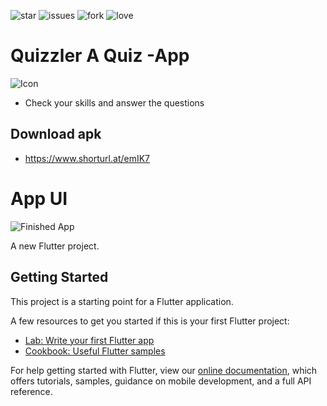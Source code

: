 ![star](https://img.shields.io/github/stars/swaraj961/Quizzler) ![issues](https://img.shields.io/github/issues/swaraj961/Quizzler) ![fork](https://img.shields.io/github/forks/swaraj961/Quizzler) ![love](https://img.shields.io/badge/open%20%20source-%E2%9D%A4-red)
# Quizzler A Quiz -App
![Icon](https://github.com/swaraj961/Quizzler/blob/master/images/ic_launcher.png)
- Check your skills and answer the questions 

## Download apk 
- https://www.shorturl.at/emIK7
# App UI 

![Finished App](https://github.com/swaraj961/Quizzler/blob/master/images/quizzler-demo.gif)

A new Flutter project.

## Getting Started

This project is a starting point for a Flutter application.

A few resources to get you started if this is your first Flutter project:

- [Lab: Write your first Flutter app](https://flutter.dev/docs/get-started/codelab)
- [Cookbook: Useful Flutter samples](https://flutter.dev/docs/cookbook)

For help getting started with Flutter, view our
[online documentation](https://flutter.dev/docs), which offers tutorials,
samples, guidance on mobile development, and a full API reference.
